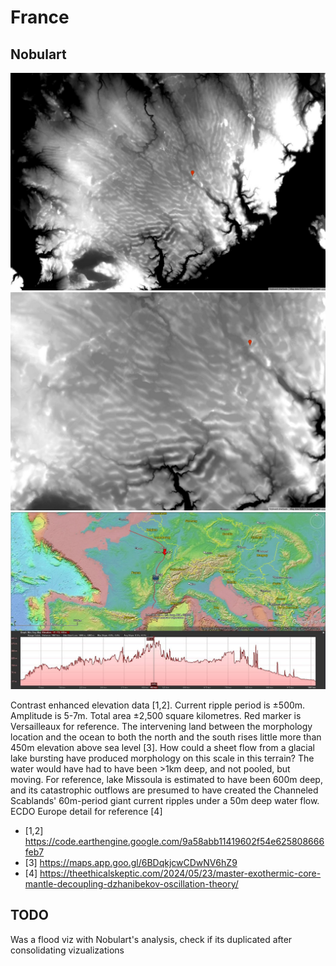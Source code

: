 # France

## Nobulart

![x](img/france1.jpg "france")
![x](img/france2.jpg "france")
![x](img/france3.jpg "france")

Contrast enhanced elevation data [1,2]. Current ripple period is ±500m. Amplitude is 5-7m. Total area ±2,500 square kilometres. Red marker is Versailleaux for reference. The intervening land between the morphology location and the ocean to both the north and the south rises little more than 450m elevation above sea level [3]. How could a sheet flow from a glacial lake bursting have produced morphology on this scale in this terrain? The water would have had to have been >1km deep, and not pooled, but moving. For reference, lake Missoula is estimated to have been 600m deep, and its catastrophic outflows are presumed to have created the Channeled Scablands' 60m-period giant current ripples under a 50m deep water flow. ECDO Europe detail for reference [4]

- [1,2]  https://code.earthengine.google.com/9a58abb11419602f54e625808666feb7
- [3] https://maps.app.goo.gl/6BDqkjcwCDwNV6hZ9
- [4] https://theethicalskeptic.com/2024/05/23/master-exothermic-core-mantle-decoupling-dzhanibekov-oscillation-theory/

## TODO

Was a flood viz with Nobulart's analysis, check if its duplicated after consolidating vizualizations